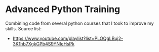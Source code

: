 # Advanced Python Training

Combining code from several python courses that I took to improve my skills. Source list:
- https://www.youtube.com/playlist?list=PLOQgLBuj2-3K1hb7XgkGPb4S9YNIeHsPk
